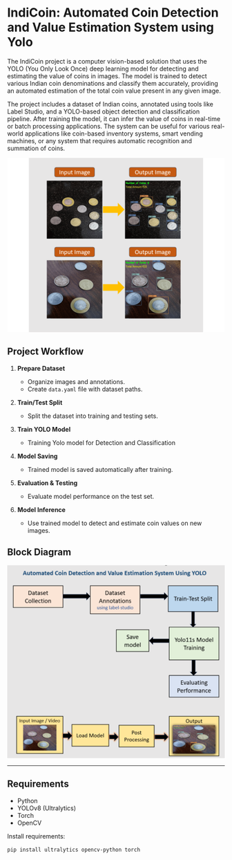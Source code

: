 
# IndiCoin: Automated Coin Detection and  Value Estimation System using Yolo

The IndiCoin project is a computer vision-based solution that uses the YOLO (You Only Look Once) deep learning model for detecting and estimating the value of coins in images. The model is trained to detect various Indian coin denominations and classify them accurately, providing an automated estimation of the total coin value present in any given image.

The project includes a dataset of Indian coins, annotated using tools like Label Studio, and a YOLO-based object detection and classification pipeline. After training the model, it can infer the value of coins in real-time or batch processing applications. The system can be useful for various real-world applications like coin-based inventory systems, smart vending machines, or any system that requires automatic recognition and summation of coins.

![Output Prediction](images/result1.png)


## Project Workflow

1. **Prepare Dataset**
   - Organize images and annotations.
   - Create `data.yaml` file with dataset paths.

2. **Train/Test Split**
   - Split the dataset into training and testing sets.

3. **Train YOLO Model**
   - Training Yolo model for Detection and Classification

4. **Model Saving**
   - Trained model is saved automatically after training.

5. **Evaluation & Testing**
   - Evaluate model performance on the test set.

6. **Model Inference**
   - Use trained model to detect and estimate coin values on new images.

## Block Diagram

![Block Diagram](images/Block_Diagram.png)

---

## Requirements

- Python
- YOLOv8 (Ultralytics)
- Torch
- OpenCV

Install requirements:
```bash
pip install ultralytics opencv-python torch
```



